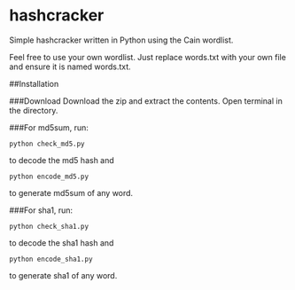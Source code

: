 # hashcracker
Simple hashcracker written in Python using the Cain wordlist.

Feel free to use your own wordlist. Just replace words.txt with your own file and ensure it is named words.txt.

##Installation

###Download
Download the zip and extract the contents. Open terminal in the directory.

###For md5sum, run:
```
python check_md5.py
```
to decode the md5 hash and
```
python encode_md5.py
```
to generate md5sum of any word.

###For sha1, run:
```
python check_sha1.py
```
to decode the sha1 hash and
```
python encode_sha1.py
```
to generate sha1 of any word.
